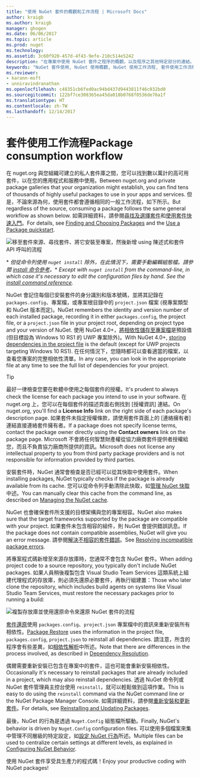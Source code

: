```yaml
---
title: "使用 NuGet 套件的概觀和工作流程 | Microsoft Docs"
author: kraigb
ms.author: kraigb
manager: ghogen
ms.date: 06/06/2017
ms.topic: article
ms.prod: nuget
ms.technology: 
ms.assetid: 3c60f920-457d-4f43-9efe-210c514e5242
description: "在專案中使用 NuGet 套件之程序的概觀，以及程序之其他特定部分的連結。"
keywords: "NuGet 套件使用, NuGet 使用概觀, NuGet 使用工作流程, 套件使用工作流程, 套件使用概觀"
ms.reviewer:
- karann-msft
- unniravindranathan
ms.openlocfilehash: c48351cb6fed0ac94bd437d9443811f46c032bd0
ms.sourcegitcommit: 122bf7ce308365ea45da018b0768f0536de76a1f
ms.translationtype: HT
ms.contentlocale: zh-TW
ms.lasthandoff: 12/14/2017
---
```

# <a name="package-consumption-workflow"></a><span data-ttu-id="6ac7d-104">套件使用工作流程</span><span class="sxs-lookup"><span data-stu-id="6ac7d-104">Package consumption workflow</span></span>

<span data-ttu-id="6ac7d-105">在 nuget.org 與您組織可建立的私人套件庫之間，您可以找到數以萬計的高可用套件，以在您的應用程式和服務中使用。</span><span class="sxs-lookup"><span data-stu-id="6ac7d-105">Between nuget.org and private package galleries that your organization might establish, you can find tens of thousands of highly useful packages to use in your apps and services.</span></span> <span data-ttu-id="6ac7d-106">但是，不論來源為何，使用套件都會遵循相同的一般工作流程，如下所示。</span><span class="sxs-lookup"><span data-stu-id="6ac7d-106">But regardless of the source, consuming a package follows the same general workflow as shown below.</span></span> <span data-ttu-id="6ac7d-107">如需詳細資料，請參閱[尋找及選擇套件](../consume-packages/finding-and-choosing-packages.md)和[使用套件快速入門](../quickstart/use-a-package.md)。</span><span class="sxs-lookup"><span data-stu-id="6ac7d-107">For details, see [Finding and Choosing Packages](../consume-packages/finding-and-choosing-packages.md) and the [Use a Package quickstart](../quickstart/use-a-package.md).</span></span>

![移至套件來源、尋找套件、將它安裝至專案，然後新增 using 陳述式和套件 API 呼叫的流程](media/Overview-01-GeneralFlow.png)

<span data-ttu-id="6ac7d-109">\* _但從命令列使用 `nuget install` 除外，在此情況下，需要手動編輯組態檔。請參閱 [install 命令參考](../tools/cli-ref-install.md)。_</span><span class="sxs-lookup"><span data-stu-id="6ac7d-109">\* _Except with `nuget install` from the command-line, in which case it's necessary to edit the configuration files by hand. See the [install command reference](../tools/cli-ref-install.md)._</span></span>

<span data-ttu-id="6ac7d-110">NuGet 會記住每個已安裝套件的身分識別和版本號碼，並將其記錄在 `packages.config`、專案檔，或專案根目錄中的 `project.json` 檔案 (視專案類型和 NuGet 版本而定)。</span><span class="sxs-lookup"><span data-stu-id="6ac7d-110">NuGet remembers the identity and version number of each installed package, recording it in either `packages.config`, the project file, or a `project.json` file in your project root, depending on project type and your version of NuGet.</span></span> <span data-ttu-id="6ac7d-111">使用 NuGet 4.0+，[將相依性儲存至專案檔](../consume-packages/package-references-in-project-files.md)是預設值 (但目標設為 Windows 10 RS1 的 UWP 專案除外)。</span><span class="sxs-lookup"><span data-stu-id="6ac7d-111">With NuGet 4.0+, [storing dependencies in the project file](../consume-packages/package-references-in-project-files.md) is the default (except for UWP projects targeting Windows 10 RS1).</span></span> <span data-ttu-id="6ac7d-112">在任何情況下，您隨時都可以查看適當的檔案，以查看您專案的完整相依性清單。</span><span class="sxs-lookup"><span data-stu-id="6ac7d-112">In any case, you can look in the appropriate file at any time to see the full list of dependencies for your project.</span></span>

> [!Tip]
> <span data-ttu-id="6ac7d-113">最好一律檢查您要在軟體中使用之每個套件的授權。</span><span class="sxs-lookup"><span data-stu-id="6ac7d-113">It's prudent to always check the license for each package you intend to use in your software.</span></span> <span data-ttu-id="6ac7d-114">在 nuget.org 上，您可以在每個套件的描述頁面右側找到 [授權資訊] 連結。</span><span class="sxs-lookup"><span data-stu-id="6ac7d-114">On nuget.org, you'll find a **License Info** link on the right side of each package's description page.</span></span> <span data-ttu-id="6ac7d-115">如果套件未指定授權條款，請使用套件頁面上的 [連絡擁有者] 連結直接連絡套件擁有者。</span><span class="sxs-lookup"><span data-stu-id="6ac7d-115">If a package does not specify license terms, contact the package owner directly using the **Contact owners** link on the package page.</span></span> <span data-ttu-id="6ac7d-116">Microsoft 不會將任何智慧財產權從協力廠商套件提供者授權給您，而且不負責協力廠商所提供的資訊。</span><span class="sxs-lookup"><span data-stu-id="6ac7d-116">Microsoft does not license any intellectual property to you from third party package providers and is not responsible for information provided by third parties.</span></span>

<span data-ttu-id="6ac7d-117">安裝套件時，NuGet 通常會檢查是否已經可以從其快取中使用套件。</span><span class="sxs-lookup"><span data-stu-id="6ac7d-117">When installing packages, NuGet typically checks if the package is already available from its cache.</span></span> <span data-ttu-id="6ac7d-118">您可以從命令列手動清除此快取，如[管理 NuGet 快取](../consume-packages/managing-the-nuget-cache.md)中述。</span><span class="sxs-lookup"><span data-stu-id="6ac7d-118">You can manually clear this cache from the command line, as described on [Managing the NuGet cache](../consume-packages/managing-the-nuget-cache.md).</span></span>

<span data-ttu-id="6ac7d-119">NuGet 也會確保套件所支援的目標架構與您的專案相容。</span><span class="sxs-lookup"><span data-stu-id="6ac7d-119">NuGet also makes sure that the target frameworks supported by the package are compatible with your project.</span></span> <span data-ttu-id="6ac7d-120">如果套件未包含相容的組件，則 NuGet 會提供錯誤訊息。</span><span class="sxs-lookup"><span data-stu-id="6ac7d-120">If the package does not contain compatible assemblies, NuGet will give you an error message.</span></span> <span data-ttu-id="6ac7d-121">請參閱[解決不相容的套件錯誤](dependency-resolution.md#resolving-incompatible-package-errors)。</span><span class="sxs-lookup"><span data-stu-id="6ac7d-121">See [Resolving incompatible package errors](dependency-resolution.md#resolving-incompatible-package-errors).</span></span>

<span data-ttu-id="6ac7d-122">將專案程式碼新增至來源存放庫時，您通常不會包含 NuGet 套件。</span><span class="sxs-lookup"><span data-stu-id="6ac7d-122">When adding project code to a source repository, you typically don't include NuGet packages.</span></span> <span data-ttu-id="6ac7d-123">如果人員稍後複製包含 Visual Studio Team Services 這類系統上組建代理程式的存放庫，則必須先還原必要套件，再執行組建置：</span><span class="sxs-lookup"><span data-stu-id="6ac7d-123">Those who later clone the repository, which includes build agents on systems like Visual Studio Team Services, must restore the necessary packages prior to running a build:</span></span>

![複製存放庫並使用還原命令來還原 NuGet 套件的流程](media/Overview-02-RestoreFlow.png)

<span data-ttu-id="6ac7d-125">[套件還原](../consume-packages/package-restore.md)使用 `packages.config`、`project.json` 專案檔中的資訊來重新安裝所有相依性。</span><span class="sxs-lookup"><span data-stu-id="6ac7d-125">[Package Restore](../consume-packages/package-restore.md) uses the information in the project file, `packages.config`, `project.json` to reinstall all dependencies.</span></span> <span data-ttu-id="6ac7d-126">請注意，所含的程序會有些差異，如[相依性解析](../consume-packages/dependency-resolution.md)中所述。</span><span class="sxs-lookup"><span data-stu-id="6ac7d-126">Note that there are differences in the process involved, as described in [Dependency Resolution](../consume-packages/dependency-resolution.md).</span></span>

<span data-ttu-id="6ac7d-127">偶爾需要重新安裝已包含在專案中的套件，這也可能會重新安裝相依性。</span><span class="sxs-lookup"><span data-stu-id="6ac7d-127">Occasionally it's necessary to reinstall packages that are already included in a project, which may also reinstall dependencies.</span></span> <span data-ttu-id="6ac7d-128">透過 NuGet 命令列或 NuGet 套件管理員主控台使用 `reinstall`，就可以輕鬆做到這項作業。</span><span class="sxs-lookup"><span data-stu-id="6ac7d-128">This is easy to do using the `reinstall` command via the NuGet command line or the NuGet Package Manager Console.</span></span> <span data-ttu-id="6ac7d-129">如需詳細資料，請參閱[重新安裝和更新套件](../consume-packages/reinstalling-and-updating-packages.md)。</span><span class="sxs-lookup"><span data-stu-id="6ac7d-129">For details, see [Reinstalling and Updating Packages](../consume-packages/reinstalling-and-updating-packages.md).</span></span>

<span data-ttu-id="6ac7d-130">最後，NuGet 的行為是透過 `Nuget.Config` 組態檔所驅動。</span><span class="sxs-lookup"><span data-stu-id="6ac7d-130">Finally, NuGet's behavior is driven by `Nuget.Config` configuration files.</span></span> <span data-ttu-id="6ac7d-131">可以使用多個檔案來集中管理不同層級的特定設定，如[設定 NuGet 行為](../consume-packages/configuring-nuget-behavior.md)所述。</span><span class="sxs-lookup"><span data-stu-id="6ac7d-131">Multiple files can be used to centralize certain settings at different levels, as explained in [Configuring NuGet Behavior](../consume-packages/configuring-nuget-behavior.md).</span></span>

<span data-ttu-id="6ac7d-132">使用 NuGet 套件享受具生產力的程式碼！</span><span class="sxs-lookup"><span data-stu-id="6ac7d-132">Enjoy your productive coding with NuGet packages!</span></span>
